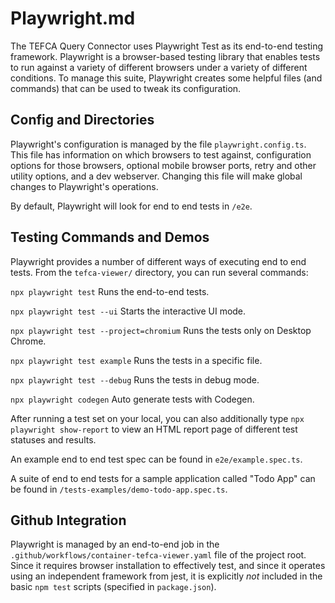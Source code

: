 # Playwright.md

The TEFCA Query Connector uses Playwright Test as its end-to-end testing framework. Playwright is a browser-based testing library that enables tests to run against a variety of different browsers under a variety of different conditions. To manage this suite, Playwright creates some helpful files (and commands) that can be used to tweak its configuration.

## Config and Directories
Playwright's configuration is managed by the file `playwright.config.ts`. This file has information on which browsers to test against, configuration options for those browsers, optional mobile browser ports, retry and other utility options, and a dev webserver. Changing this file will make global changes to Playwright's operations.

By default, Playwright will look for end to end tests in `/e2e`.

## Testing Commands and Demos
Playwright provides a number of different ways of executing end to end tests. From the `tefca-viewer/` directory, you can run several commands:

  `npx playwright test`
    Runs the end-to-end tests.

  `npx playwright test --ui`
    Starts the interactive UI mode.

  `npx playwright test --project=chromium`
    Runs the tests only on Desktop Chrome.

  `npx playwright test example`
    Runs the tests in a specific file.

  `npx playwright test --debug`
    Runs the tests in debug mode.

  `npx playwright codegen`
    Auto generate tests with Codegen.

After running a test set on your local, you can also additionally type `npx playwright show-report` to view an HTML report page of different test statuses and results.

An example end to end test spec can be found in `e2e/example.spec.ts`.

A suite of end to end tests for a sample application called "Todo App" can be found in `/tests-examples/demo-todo-app.spec.ts`.

## Github Integration
Playwright is managed by an end-to-end job in the `.github/workflows/container-tefca-viewer.yaml` file of the project root. Since it requires browser installation to effectively test, and since it operates using an independent framework from jest, it is explicitly _not_ included in the basic `npm test` scripts (specified in `package.json`).